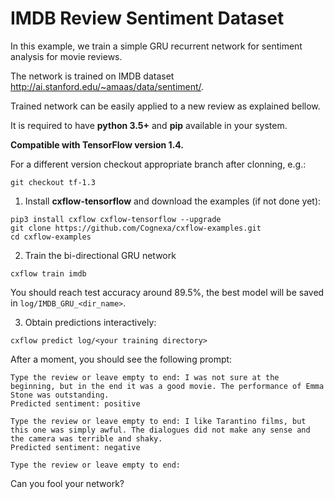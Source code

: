 # IMDB Review Sentiment Dataset
In this example, we train a simple GRU recurrent network for sentiment analysis for movie reviews.

The network is trained on IMDB dataset <http://ai.stanford.edu/~amaas/data/sentiment/>.

Trained network can be easily applied to a new review as explained bellow.

It is required to have **python 3.5+** and **pip** available in your system.

**Compatible with TensorFlow version 1.4.**

For a different version checkout appropriate branch after clonning, e.g.:
```
git checkout tf-1.3
```

1. Install **cxflow-tensorflow** and download the examples (if not done yet):
```
pip3 install cxflow cxflow-tensorflow --upgrade
git clone https://github.com/Cognexa/cxflow-examples.git
cd cxflow-examples
```

2. Train the bi-directional GRU network
```
cxflow train imdb
```

You should reach test accuracy around 89.5%, the best model will be saved in `log/IMDB_GRU_<dir_name>`.

3. Obtain predictions interactively:
```
cxflow predict log/<your training directory>
```

After a moment, you should see the following prompt:
```
Type the review or leave empty to end: I was not sure at the beginning, but in the end it was a good movie. The performance of Emma Stone was outstanding.
Predicted sentiment: positive

Type the review or leave empty to end: I like Tarantino films, but this one was simply awful. The dialogues did not make any sense and the camera was terrible and shaky.
Predicted sentiment: negative

Type the review or leave empty to end:
```

Can you fool your network?
